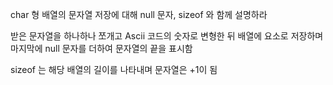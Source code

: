 char 형 배열의 문자열 저장에 대해 null 문자, sizeof 와 함께 설명하라

받은 문자열을 하나하나 쪼개고 Ascii 코드의 숫자로 변형한 뒤 배열에 요소로 저장하며 마지막에 null 문자를 더하여 문자열의 끝을 표시함

sizeof 는 해당 배열의 길이를 나타내며 문자열은 +1이 됨

